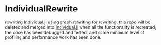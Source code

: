 # IndividualRewrite

rewriting Individual.jl using graph rewriting for rewriting, this repo will be deleted and merged into [Individual.jl](https://slwu89.github.io/Individual.jl/dev/) when all the functionality is recreated, the code has been debugged and tested, and some minimum level of profiling and performance work has been done. 
